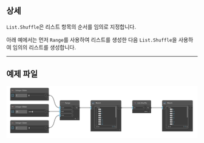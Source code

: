 ## 상세
`List.Shuffle`은 리스트 항목의 순서를 임의로 지정합니다.

아래 예에서는 먼저 `Range`를 사용하여 리스트를 생성한 다음 `List.Shuffle`을 사용하여 임의의 리스트를 생성합니다.
___
## 예제 파일

![List.Shuffle](./DSCore.List.Shuffle(list)_img.jpg)
